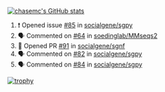 [![chasemc's GitHub stats](https://github-readme-stats.vercel.app/api?username=chasemc)](https://github.com/anuraghazra/github-readme-stats)


<!--START_SECTION:activity-->
1. ❗ Opened issue [#85](https://github.com/socialgene/sgpy/issues/85) in [socialgene/sgpy](https://github.com/socialgene/sgpy)
2. 🗣 Commented on [#64](https://github.com/soedinglab/MMseqs2/issues/64#issuecomment-1901172701) in [soedinglab/MMseqs2](https://github.com/soedinglab/MMseqs2)
3. 💪 Opened PR [#91](https://github.com/socialgene/sgnf/pull/91) in [socialgene/sgnf](https://github.com/socialgene/sgnf)
4. 🗣 Commented on [#82](https://github.com/socialgene/sgpy/issues/82#issuecomment-1897507056) in [socialgene/sgpy](https://github.com/socialgene/sgpy)
5. 🗣 Commented on [#84](https://github.com/socialgene/sgpy/pull/84#issuecomment-1897504087) in [socialgene/sgpy](https://github.com/socialgene/sgpy)
<!--END_SECTION:activity-->
[![trophy](https://github-profile-trophy.vercel.app/?username=chasemc)](https://github.com/ryo-ma/github-profile-trophy)

